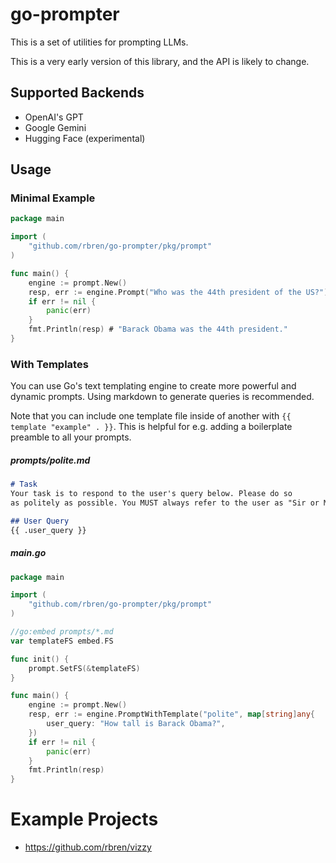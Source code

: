 # go-prompter

This is a set of utilities for prompting LLMs.

This is a very early version of this library, and the API is likely to change.

## Supported Backends
* OpenAI's GPT
* Google Gemini
* Hugging Face (experimental)

## Usage
### Minimal Example
```go
package main

import (
	"github.com/rbren/go-prompter/pkg/prompt"
)

func main() {
	engine := prompt.New()
    resp, err := engine.Prompt("Who was the 44th president of the US?")
    if err != nil {
        panic(err)
    }
    fmt.Println(resp) # "Barack Obama was the 44th president."
}
```

### With Templates
You can use Go's text templating engine to create more powerful and dynamic prompts.
Using markdown to generate queries is recommended.

Note that you can include one template file inside of another with `{{ template "example" . }}`.
This is helpful for e.g. adding a boilerplate preamble to all your prompts.

##### prompts/polite.md
```markdown
# Task
Your task is to respond to the user's query below. Please do so
as politely as possible. You MUST always refer to the user as "Sir or Madam".

## User Query
{{ .user_query }}
```

##### main.go
```go
package main

import (
	"github.com/rbren/go-prompter/pkg/prompt"
)

//go:embed prompts/*.md
var templateFS embed.FS

func init() {
	prompt.SetFS(&templateFS)
}

func main() {
	engine := prompt.New()
    resp, err := engine.PromptWithTemplate("polite", map[string]any{
        user_query: "How tall is Barack Obama?",
    })
    if err != nil {
        panic(err)
    }
    fmt.Println(resp)
}
```

# Example Projects
* https://github.com/rbren/vizzy
